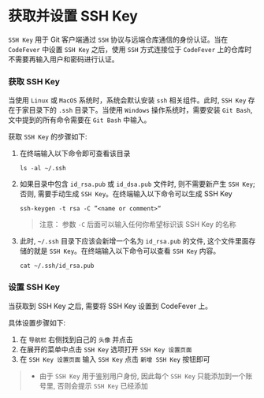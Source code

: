 # 获取并设置 SSH Key

`SSH Key` 用于 Git 客户端通过 `SSH` 协议与远端仓库通信的身份认证。当在 `CodeFever` 中设置 `SSH Key` 之后，使用 `SSH` 方式连接位于 `CodeFever` 上的仓库时不需要再输入用户和密码进行认证。

### 获取 SSH Key

当使用 `Linux` 或 `MacOS` 系统时，系统会默认安装 `ssh` 相关组件。此时, `SSH Key` 存在于家目录下的 `.ssh` 目录下。当使用 `Windows` 操作系统时，需要安装 `Git Bash`, 文中提到的所有命令需要在 `Git Bash` 中输入。

获取 `SSH Key` 的步骤如下:

1. 在终端输入以下命令即可查看该目录

    ```shell
    ls -al ~/.ssh
    ```

1. 如果目录中包含 `id_rsa.pub` 或 `id_dsa.pub` 文件时, 则不需要新产生 `SSH Key`; 否则, 需要手动生成 `SSH Key`。在终端输入以下命令可以生成 SSH Key

    ```shell
    ssh-keygen -t rsa -C ”<name or comment>“
    ```

    > 注意： 参数 `-C` 后面可以输入任何你希望标识该 SSH Key 的名称

1. 此时, `~/.ssh` 目录下应该会新增一个名为 `id_rsa.pub` 的文件, 这个文件里面存储的就是 `SSH Key`。在终端输入以下命令可以查看 `SSH Key` 内容。

    ```shell
    cat ~/.ssh/id_rsa.pub
    ```

### 设置 SSH Key

当获取到 SSH Key 之后, 需要将 SSH Key 设置到 CodeFever 上。

具体设置步骤如下:

1. 在 `导航栏` 右侧找到自己的 `头像` 并点击
1. 在展开的菜单中点击 `SSH Key` 选项打开 `SSH Key 设置页面`
1. 在 `SSH Key 设置页面` 输入 `SSH Key` 点击 `新增 SSH Key` 按钮即可

> - 由于 `SSH Key` 用于鉴别用户身份, 因此每个 `SSH Key` 只能添加到一个账号里, 否则会提示 `SSH Key` 已经添加
